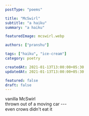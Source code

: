```yaml
---
postType: "poems"

title: "McSwirl"
subtitle: "a haiku"
summary: "a haiku"

featuredImage: mcswirl.webp

authors: ["pranshu"]

tags: ["haiku", "ice-cream"]
category: poetry

createdAt: 2021-01-13T13:00:00+05:30
updatedAt: 2021-01-13T13:00:00+05:30

featured: false
draft: false
---
```


vanilla McSwirl  
thrown out of a moving car ---  
even crows didn't eat it
